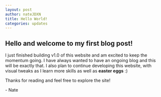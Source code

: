 ```yaml
---
layout: post
author: nateJDXN
title: Hello World!
categories: updates
---
```


## Hello and welcome to my first blog post!

I just finished building v1.0 of this website and am excited to keep the momentum going. I have always wanted to have an ongoing blog and this will be exactly that. I also plan to continue developing this website, with visual tweaks as I learn more skills as well as **easter eggs** :)


Thanks for reading and feel free to explore the site!

\- Nate